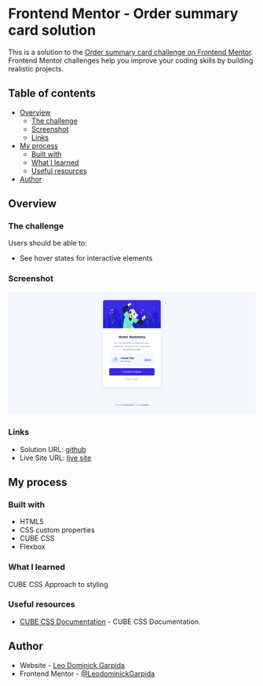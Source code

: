 # Frontend Mentor - Order summary card solution

This is a solution to the [Order summary card challenge on Frontend Mentor](https://www.frontendmentor.io/challenges/order-summary-component-QlPmajDUj). Frontend Mentor challenges help you improve your coding skills by building realistic projects. 

## Table of contents

- [Overview](#overview)
  - [The challenge](#the-challenge)
  - [Screenshot](#screenshot)
  - [Links](#links)
- [My process](#my-process)
  - [Built with](#built-with)
  - [What I learned](#what-i-learned)
  - [Useful resources](#useful-resources)
- [Author](#author)



## Overview

### The challenge

Users should be able to:

- See hover states for interactive elements

### Screenshot

![Order Summary](./screenshot.png)

### Links

- Solution URL: [github](https://github.com/LeodominickGarpida/order-summary-component/)
- Live Site URL: [live site](https://leodominickgarpida.github.io/order-summary-component/)

## My process

### Built with

- HTML5 
- CSS custom properties
- CUBE CSS 
- Flexbox

### What I learned

<p>CUBE CSS Approach to styling</p>

### Useful resources

- [CUBE CSS Documentation](https://cube.fyi/) - CUBE CSS Documentation.


## Author

- Website - [Leo Dominick Garpida](https://github.com/LeodominickGarpida)
- Frontend Mentor - [@LeodominickGarpida](https://www.frontendmentor.io/profile/LeodominickGarpida)



